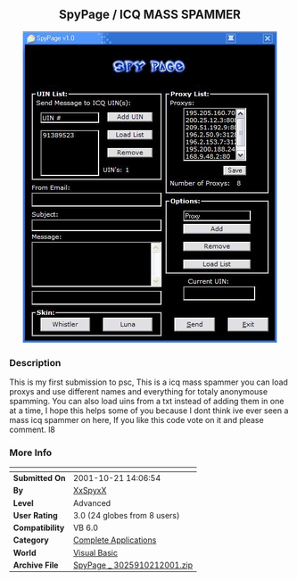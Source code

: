 ﻿<div align="center">

## SpyPage / ICQ MASS SPAMMER

<img src="PIC200110211645355560.JPG">
</div>

### Description

This is my first submission to psc, This is a icq mass spammer you can load proxys and use different names and everything for totaly anonymouse spamming. You can also load uins from a txt instead of adding them in one at a time, I hope this helps some of you because I dont think ive ever seen a mass icq spammer on here, If you like this code vote on it and please comment. l8
 
### More Info
 


<span>             |<span>
---                |---
**Submitted On**   |2001-10-21 14:06:54
**By**             |[XxSpyxX](https://github.com/Planet-Source-Code/PSCIndex/blob/master/ByAuthor/xxspyxx.md)
**Level**          |Advanced
**User Rating**    |3.0 (24 globes from 8 users)
**Compatibility**  |VB 6\.0
**Category**       |[Complete Applications](https://github.com/Planet-Source-Code/PSCIndex/blob/master/ByCategory/complete-applications__1-27.md)
**World**          |[Visual Basic](https://github.com/Planet-Source-Code/PSCIndex/blob/master/ByWorld/visual-basic.md)
**Archive File**   |[SpyPage \_ 3025910212001\.zip](https://github.com/Planet-Source-Code/xxspyxx-spypage-icq-mass-spammer__1-28306/archive/master.zip)








